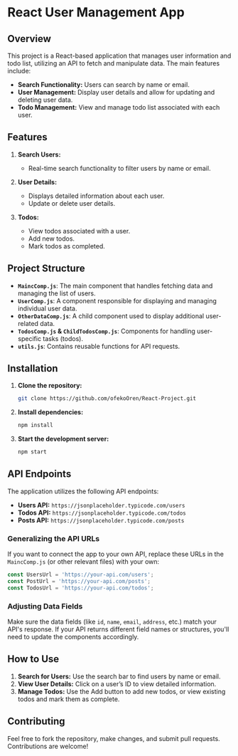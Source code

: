 # React User Management App

## Overview

This project is a React-based application that manages user information and todo list, utilizing an API to fetch and manipulate data. The main features include:

- **Search Functionality:** Users can search by name or email.
- **User Management:** Display user details and allow for updating and deleting user data.
- **Todo Management:** View and manage todo list associated with each user.

## Features

1. **Search Users:**
   - Real-time search functionality to filter users by name or email.

2. **User Details:**
   - Displays detailed information about each user.
   - Update or delete user details.

3. **Todos:**
   - View todos associated with a user.
   - Add new todos.
   - Mark todos as completed.

## Project Structure

- **`MaincComp.js`**: The main component that handles fetching data and managing the list of users.
- **`UserComp.js`**: A component responsible for displaying and managing individual user data.
- **`OtherDataComp.js`**: A child component used to display additional user-related data.
- **`TodosComp.js` & `ChildTodosComp.js`**: Components for handling user-specific tasks (todos).
- **`utils.js`**: Contains reusable functions for API requests.

## Installation

1. **Clone the repository:**
   ```bash
   git clone https://github.com/ofekoOren/React-Project.git
   ```

2. **Install dependencies:**
   ```bash
   npm install
   ```

3. **Start the development server:**
   ```bash
   npm start
   ```

## API Endpoints

The application utilizes the following API endpoints:

- **Users API:** `https://jsonplaceholder.typicode.com/users`
- **Todos API:** `https://jsonplaceholder.typicode.com/todos`
- **Posts API:** `https://jsonplaceholder.typicode.com/posts`


### Generalizing the API URLs

If you want to connect the app to your own API, replace these URLs in the `MaincComp.js` (or other relevant files) with your own:

```javascript
const UsersUrl = 'https://your-api.com/users';
const PostUrl = 'https://your-api.com/posts';
const TodosUrl = 'https://your-api.com/todos';
```

### Adjusting Data Fields

Make sure the data fields (like `id`, `name`, `email`, `address`, etc.) match your API's response. If your API returns different field names or structures, you'll need to update the components accordingly.

## How to Use

1. **Search for Users:** Use the search bar to find users by name or email.
2. **View User Details:** Click on a user’s ID to view detailed information.
3. **Manage Todos:** Use the Add button to add new todos, or view existing todos and mark them as complete.

## Contributing

Feel free to fork the repository, make changes, and submit pull requests. Contributions are welcome!
